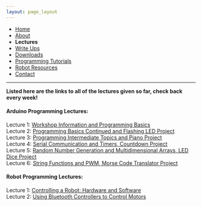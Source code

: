```yaml
---
layout: page_layout
---
```

* [Home](../index.md)
* [About](About.md)       
* **Lectures**
* [Write Ups](Write_Ups.md)
* [Downloads](Downloads.md)
* [Programming Tutorials](Programming_Tutorials.md)
* [Robot Resources](Robot_Resources.md)
* [Contact](Contact.md)

* * *
**Listed here are the links to all of the lectures given so far, check back every week!**

#### Arduino Programming Lectures:
Lecture 1: [Workshop Information and Programming Basics](https://goo.gl/cPQiM1)  
Lecture 2: [Programming Basics Continued and Flashing LED Project](https://goo.gl/VL72jb)  
Lecture 3: [Programming Intermediate Topics and Piano Project](https://goo.gl/EGYP81)  
Lecture 4: [Serial Communication and Timers, Countdown Project](https://goo.gl/TM6Unb)  
Lecture 5: [Random Number Generation and Multidimensional Arrays, LED Dice Project](https://goo.gl/Zvez9q)  
Lecture 6: [String Functions and PWM, Morse Code Translator Project](https://goo.gl/2mZBxS)

#### Robot Programming Lectures:
Lecture 1: [Controlling a Robot: Hardware and Software](https://goo.gl/s2MSKD)  
Lecture 2: [Using Bluetooth Controllers to Control Motors](https://goo.gl/SS2JNc)  
